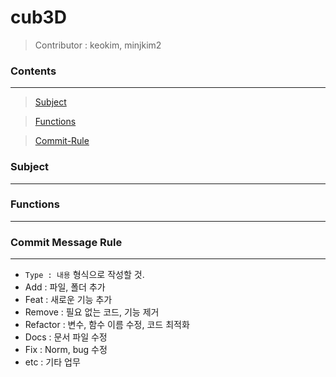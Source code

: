 # **cub3D**

> Contributor : keokim, minjkim2

### **Contents**
------------
> [Subject](#-subject)

> [Functions](#-Functions)

> [Commit-Rule](#-commit-message-rule)

### **Subject**
---

### **Functions**
---


### **Commit Message Rule**
---
* `Type : 내용` 형식으로 작성할 것.
* Add : 파일, 폴더 추가
* Feat : 새로운 기능 추가
* Remove : 필요 없는 코드, 기능 제거
* Refactor : 변수, 함수 이름 수정, 코드 최적화
* Docs : 문서 파일 수정
* Fix : Norm, bug 수정
* etc : 기타 업무
